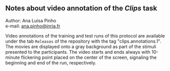 ## Notes about video annotation of the *Clips* task  

Author: Ana Luisa Pinho  
e-mail: ana.pinho@inria.fr

Video annotations of the training and test runs of this protocol are available under the tab `Releases` of the repository with the tag "clips.annotations.1". The movies are displayed onto a gray background as part of the stimuli presented to the participants. The video starts and ends always with 10-minute flickering point placed on the center of the screen, signaling the beginning and end of the run, respectively.
